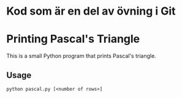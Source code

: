 # Kod som är en del av övning i Git
# Printing Pascal's Triangle

This is a small Python program that prints Pascal's triangle.

## Usage

`python pascal.py [<number of rows>]`
